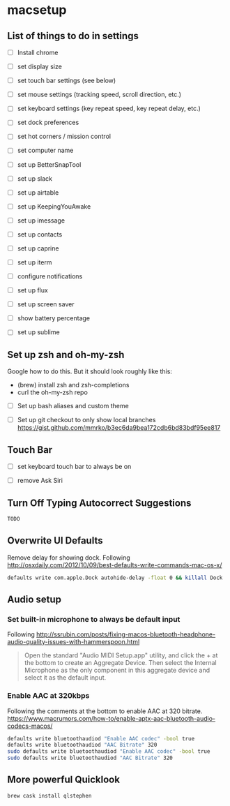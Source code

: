 # macsetup

## List of things to do in settings
- [ ] Install chrome
- [ ] set display size
- [ ] set touch bar settings (see below)
- [ ] set mouse settings (tracking speed, scroll direction, etc.)
- [ ] set keyboard settings (key repeat speed, key repeat delay, etc.)
- [ ] set dock preferences
- [ ] set hot corners / mission control
- [ ] set computer name
- [ ] set up BetterSnapTool
- [ ] set up slack
- [ ] set up airtable
- [ ] set up KeepingYouAwake
- [ ] set up imessage
- [ ] set up contacts
- [ ] set up caprine
- [ ] set up iterm
- [ ] configure notifications
- [ ] set up flux
- [ ] set up screen saver
- [ ] show battery percentage
- [ ] set up sublime


## Set up zsh and oh-my-zsh
Google how to do this. But it should look roughly like this:
- (brew) install zsh and zsh-completions
- curl the oh-my-zsh repo

- [ ] Set up bash aliases and custom theme
- [ ] Set up git checkout to only show local branches https://gist.github.com/mmrko/b3ec6da9bea172cdb6bd83bdf95ee817



## Touch Bar
- [ ] set keyboard touch bar to always be on
- [ ] remove Ask Siri


## Turn Off Typing Autocorrect Suggestions
```sh
TODO
```


## Overwrite UI Defaults
Remove delay for showing dock. Following http://osxdaily.com/2012/10/09/best-defaults-write-commands-mac-os-x/
```sh
defaults write com.apple.Dock autohide-delay -float 0 && killall Dock
```

## Audio setup
### Set built-in microphone to always be default input
Following http://ssrubin.com/posts/fixing-macos-bluetooth-headphone-audio-quality-issues-with-hammerspoon.html
> Open the standard "Audio MIDI Setup.app" utility, and click the + at the bottom to create an Aggregate Device. Then select the Internal Microphone as the only component in this aggregate device and select it as the default input.

### Enable AAC at 320kbps 
Following the comments at the bottom to enable AAC at 320 bitrate. https://www.macrumors.com/how-to/enable-aptx-aac-bluetooth-audio-codecs-macos/
```sh
defaults write bluetoothaudiod "Enable AAC codec" -bool true
defaults write bluetoothaudiod "AAC Bitrate" 320
sudo defaults write bluetoothaudiod "Enable AAC codec" -bool true
sudo defaults write bluetoothaudiod "AAC Bitrate" 320
```
## More powerful Quicklook
```sh
brew cask install qlstephen
```
